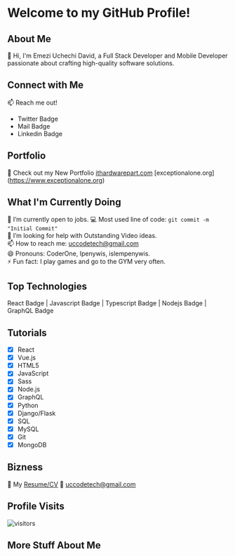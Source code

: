 # Welcome to my GitHub Profile!

## About Me

👋 Hi, I'm Emezi Uchechi David, a Full Stack Developer and Mobile Developer passionate about crafting high-quality software solutions.

## Connect with Me

📫 Reach me out!
+ Twitter Badge
+ Mail Badge
+ Linkedin Badge

## Portfolio

🚀 Check out my New Portfolio [ithardwarepart.com](https://ithardwarepart.com)
[exceptionalone.org]
(https://www.exceptionalone.org)
## What I'm Currently Doing

🔭 I’m currently open to jobs.
💻 Most used line of code: `git commit -m "Initial Commit"`  
🤔 I’m looking for help with Outstanding Video ideas.  
📫 How to reach me: [uccodetech@gmail.com](mailto:uccodetech@gmail.com)  
😄 Pronouns: CoderOne, Ipenywis, islempenywis.  
⚡ Fun fact: I play games and go to the GYM very often.

## Top Technologies

React Badge | Javascript Badge | Typescript Badge | Nodejs Badge | GraphQL Badge

## Tutorials

+ [x] React
+ [x] Vue.js
+ [x] HTML5
+ [x] JavaScript
+ [x] Sass
+ [x] Node.js
+ [x] GraphQL
+ [x] Python
+ [x] Django/Flask 
+ [x] SQL
+ [x] MySQL
+ [x] Git
+ [x] MongoDB

## Bizness

📎 My [Resume/CV](#)
📧 [uccodetech@gmail.com](mailto:uccodetech@gmail.com)

## Profile Visits

![visitors](#)

## More Stuff About Me
